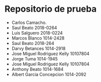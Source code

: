 # Repositorio de prueba

- Carlos Camacho.
- Saul Beato 2018-0264
- Luis Salguero 2018-0224
- Marcos Blanco 1014-2428
- Saul Beato 2018-264
- Darvy Betances 1014-2918
- Jose Miguel Rodriguez Kelly 10107804
- Jorge Tuma 1014-1945 
- Jose Miguel Rodriguez Kelly 10107804
- Anthony Beato 1014-1684
- Albert Garcia Concepcion 1014-2092
